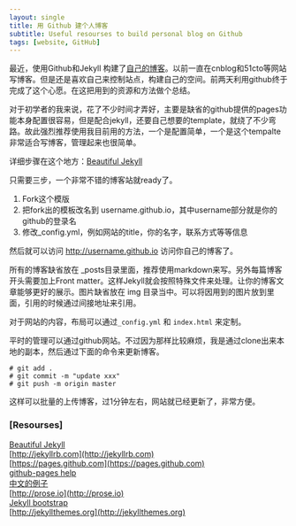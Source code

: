 ```yaml
---
layout: single
title: 用 Github 建个人博客
subtitle: Useful resourses to build personal blog on Github
tags: [website, GitHub]
---
```


最近，使用Github和Jekyll 构建了[自己的博客](http://airzhang23.github.io)。以前一直在cnblog和51cto等网站写博客。但是还是喜欢自己来控制站点，构建自己的空间。前两天利用github终于完成了这个心愿。在这把用到的资源和方法做个总结。

对于初学者的我来说，花了不少时间才弄好，主要是缺省的github提供的pages功能本身配置很容易，但是配合jekyll，还要自己想要的template，就绕了不少弯路。故此强烈推荐使用我目前用的方法，一个是配置简单，一个是这个tempalte非常适合写博客，管理起来也很简单。

详细步骤在这个地方：[Beautiful Jekyll](https://github.com/daattali/beautiful-jekyll)

只需要三步，一个非常不错的博客站就ready了。

1. Fork这个模版
2. 把fork出的模板改名到 username.github.io，其中username部分就是你的github的登录名
3. 修改_config.yml，例如网站的title，你的名字，联系方式等等信息

然后就可以访问 http://username.github.io 访问你自己的博客了。

所有的博客缺省放在 _posts目录里面，推荐使用markdown来写。另外每篇博客开头需要加上Front matter。这样Jekyll就会按照特殊文件来处理。让你的博客文章能够更好的展示。图片缺省放在 img 目录当中。可以将因用到的图片放到里面，引用的时候通过间接地址来引用。

对于网站的内容，布局可以通过`_config.yml` 和 `index.html` 来定制。

平时的管理可以通过github网站。不过因为那样比较麻烦，我是通过clone出来本地的副本，然后通过下面的命令来更新博客。

    # git add .
    # git commit -m "update xxx"
    # git push -m origin master

这样可以批量的上传博客，过1分钟左右，网站就已经更新了，非常方便。

### [Resourses]

[Beautiful Jekyll](https://github.com/daattali/beautiful-jekyll)  
[http://jekyllrb.com](http://jekyllrb.com)  
[https://pages.github.com](https://pages.github.com)  
[github-pages help](https://help.github.com/categories/github-pages-basics/)  
[中文的例子](http://huangziwei.com/tech/blogging-with-git-github-and-jekyll/)  
[http://prose.io](http://prose.io)  
[Jekyll bootstrap](http://jekyllbootstrap.com/usage/jekyll-quick-start.html)  
[http://jekyllthemes.org](http://jekyllthemes.org)
